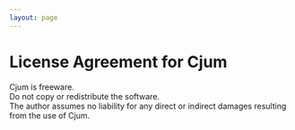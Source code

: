 ```yaml
---
layout: page
---
```



# License Agreement for Cjum

Cjum is freeware.  
Do not copy or redistribute the software.  
The author assumes no liability for any direct or indirect damages resulting from the use of Cjum.  
